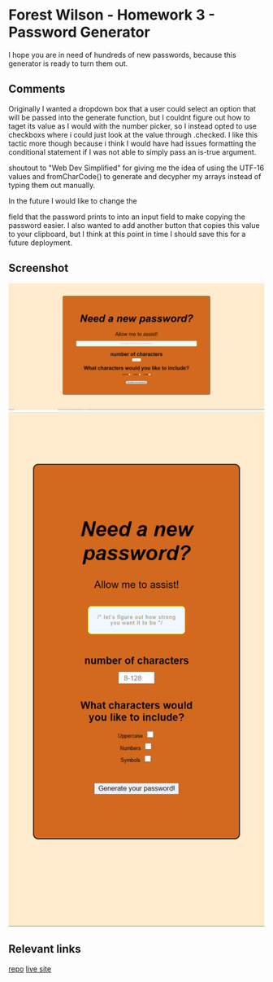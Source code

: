# Forest Wilson - Homework 3 - Password Generator

I hope you are in need of hundreds of new passwords, because this generator is ready to turn them out.

## Comments

Originally I wanted a dropdown box that a user could select an option that will be passed into the generate function, but I couldnt figure out how to taget its value as I would with the number picker, so I instead opted to use checkboxs where i could just look at the value through .checked. I like this tactic more though because i think I would have had issues formatting the conditional statement if I was not able to simply pass an is-true argument.

shoutout to "Web Dev Simplified" for giving me the idea of using the UTF-16 values and fromCharCode() to generate and decypher my arrays instead of typing them out manually. 

In the future I would like to change the <p> field that the password prints to into an input field to make copying the password easier. I also wanted to add another button that copies this value to your clipboard, but I think at this point in time I should save this for a future deployment.

## Screenshot

![full screen](./assets/images/full-screen.png)
![small screen](./assets/images/small-screen.png)

## Relevant links

[repo](https://github.com/ForestW70/hw3passwordgenerator)
[live site](https://forestw70.github.io/hw3passwordgenerator/)

